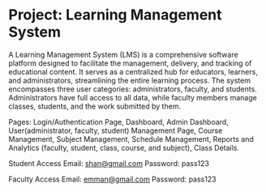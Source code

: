 # Project: Learning Management System

A Learning Management System (LMS) is a comprehensive software platform designed to facilitate the management, delivery, and tracking of educational content. It serves as a centralized hub for educators, learners, and administrators, streamlining the entire learning process. The system encompasses three user categories: administrators, faculty, and students. Administrators have full access to all data, while faculty members manage classes, students, and the work submitted by them.

Pages: Login/Authentication Page, Dashboard, Admin Dashboard, User(administrator, faculty, student) Management Page, Course Management, Subject Management, Schedule Management, Reports and Analytics (faculty, student, class, course, and subject), Class Details.

Student Access Email: shan@gmail.com
Password: pass123

Faculty Access Email: emman@gmail.com
Password: pass123

